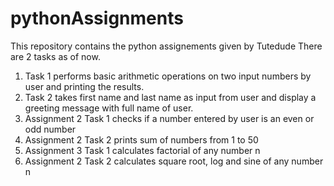 # pythonAssignments

This repository contains the python assignements given by Tutedude
There are 2 tasks as of now.
1. Task 1 performs basic arithmetic operations on two input numbers by user and printing the results.
2. Task 2 takes first name and last name as input from user and display a greeting message with full name of user.
3. Assignment 2 Task 1 checks if a number entered by user is an even or odd number
4. Assignment 2 Task 2 prints sum of numbers from 1 to 50
5. Assignment 3 Task 1 calculates factorial of any number n
6. Assignment 2 Task 2 calculates square root, log and sine of any number n
